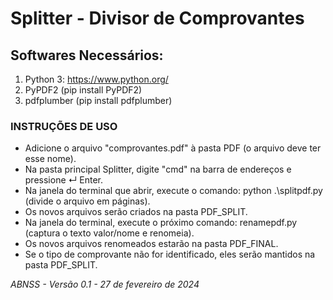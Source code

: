 # Splitter - Divisor de Comprovantes

## Softwares Necessários:
1. Python 3: https://www.python.org/
2. PyPDF2 (pip install PyPDF2)
3. pdfplumber (pip install pdfplumber)

### INSTRUÇÕES DE USO

* Adicione o arquivo "comprovantes.pdf" à pasta PDF (o arquivo deve ter esse nome).
* Na pasta principal Splitter, digite "cmd" na barra de endereços e pressione ↵ Enter.
* Na janela do terminal que abrir, execute o comando: python .\splitpdf.py (divide o arquivo em páginas).
* Os novos arquivos serão criados na pasta PDF_SPLIT.
* Na janela do terminal, execute o próximo comando: renamepdf.py (captura o texto valor/nome e renomeia).
* Os novos arquivos renomeados estarão na pasta PDF_FINAL.
* Se o tipo de comprovante não for identificado, eles serão mantidos na pasta PDF_SPLIT.

*ABNSS - Versão 0.1 - 27 de fevereiro de 2024*
